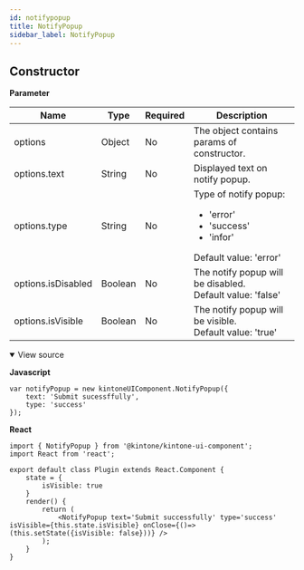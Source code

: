 ```yaml
---
id: notifypopup
title: NotifyPopup
sidebar_label: NotifyPopup
---
```


## Constructor

**Parameter**

| Name| Type| Required| Description |
| --- | --- | --- | --- |
|options|Object|No|The object contains params of constructor.|
|options.text|String|No|Displayed text on notify popup.|
|options.type|String|No|Type of notify popup:<ul><li> 'error' </li><li> 'success'</li><li> 'infor' </li></ul> Default value: 'error'|
|options.isDisabled|Boolean|No|The notify popup will be disabled. <br> Default value: 'false'|
|options.isVisible|Boolean|No|The notify popup will be visible. <br> Default value: 'true'|

<details class="tab-container" open>
<Summary>View source</Summary>

**Javascript**
```
var notifyPopup = new kintoneUIComponent.NotifyPopup({
    text: 'Submit sucessffully',
    type: 'success'
});
```
**React**
```
import { NotifyPopup } from '@kintone/kintone-ui-component';
import React from 'react';
   
export default class Plugin extends React.Component {
    state = {
        isVisible: true
    }
    render() {
        return (
            <NotifyPopup text='Submit successfully' type='success' isVisible={this.state.isVisible} onClose={()=>(this.setState({isVisible: false}))} />
        );
    }
}

```
</details>